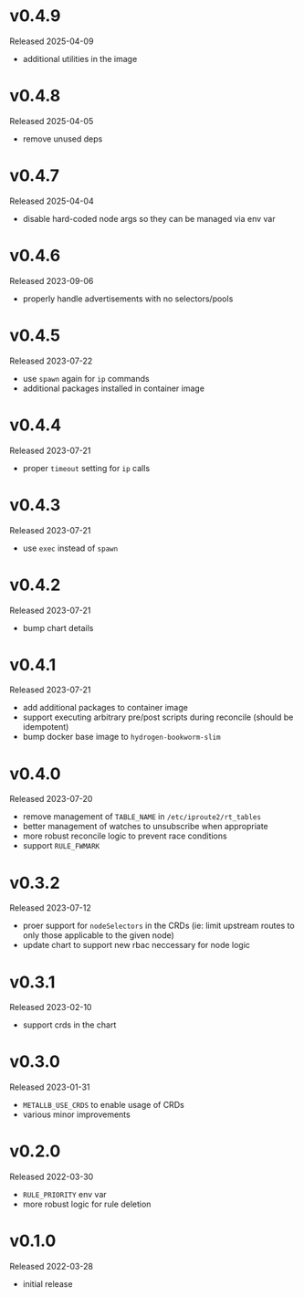 # v0.4.9

Released 2025-04-09

- additional utilities in the image

# v0.4.8

Released 2025-04-05

- remove unused deps

# v0.4.7

Released 2025-04-04

- disable hard-coded node args so they can be managed via env var

# v0.4.6

Released 2023-09-06

- properly handle advertisements with no selectors/pools

# v0.4.5

Released 2023-07-22

- use `spawn` again for `ip` commands
- additional packages installed in container image

# v0.4.4

Released 2023-07-21

- proper `timeout` setting for `ip` calls

# v0.4.3

Released 2023-07-21

- use `exec` instead of `spawn`

# v0.4.2

Released 2023-07-21

- bump chart details

# v0.4.1

Released 2023-07-21

- add additional packages to container image
- support executing arbitrary pre/post scripts during reconcile (should be
  idempotent)
- bump docker base image to `hydrogen-bookworm-slim`

# v0.4.0

Released 2023-07-20

- remove management of `TABLE_NAME` in `/etc/iproute2/rt_tables`
- better management of watches to unsubscribe when appropriate
- more robust reconcile logic to prevent race conditions
- support `RULE_FWMARK`

# v0.3.2

Released 2023-07-12

- proer support for `nodeSelectors` in the CRDs (ie: limit upstream routes to
  only those applicable to the given node)
- update chart to support new rbac neccessary for node logic

# v0.3.1

Released 2023-02-10

- support crds in the chart

# v0.3.0

Released 2023-01-31

- `METALLB_USE_CRDS` to enable usage of CRDs
- various minor improvements

# v0.2.0

Released 2022-03-30

- `RULE_PRIORITY` env var
- more robust logic for rule deletion

# v0.1.0

Released 2022-03-28

- initial release
